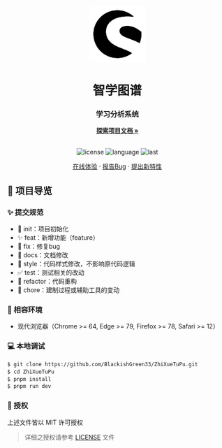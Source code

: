 <div align="center">
  <img width="130" src="https://github.com/BlackishGreen33/ZhiXueTuPu/blob/main/public/logo.png?raw=true" alt="智学图谱 Logo">
  <h1 align="center">智学图谱</h1>
  <h3>学习分析系统</h3>
  <a href="https://github.com/BlackishGreen33/ZhiXueTuPu"><strong>探索项目文档 »</strong></a>
  <br />
  <br />

![license](https://img.shields.io/github/license/BlackishGreen33/ZhiXueTuPu)
![language](https://img.shields.io/github/languages/top/BlackishGreen33/ZhiXueTuPu)
![last](https://img.shields.io/github/last-commit/BlackishGreen33/ZhiXueTuPu)

<a href="https://zhixuetupu.vercel.app/" target="_blank">在线体验</a>
·
<a href="https://github.com/BlackishGreen33/ZhiXueTuPu/issues">报告Bug</a>
·
<a href="https://github.com/BlackishGreen33/ZhiXueTuPu/issues">提出新特性</a>

</div>

## 🔖 项目导览

### ✨ 提交规范

- 🎉 init：项目初始化
- ✨ feat：新增功能（feature）
- 🐞 fix：修复bug
- 📃 docs：文档修改
- 🌈 style：代码样式修改，不影响原代码逻辑
- ✅ test：测试相关的改动
- 🔨 refactor：代码重构
- 🔧 chore：建制过程或辅助工具的变动

### 🎯 相容环境

- 现代浏览器（Chrome >= 64, Edge >= 79, Firefox >= 78, Safari >= 12）

### 💻 本地调试

```bash
$ git clone https://github.com/BlackishGreen33/ZhiXueTuPu.git
$ cd ZhiXueTuPu
$ pnpm install
$ pnpm run dev
```

### 📝 授权

上述文件皆以 MIT 许可授权

> 详细之授权请参考 [LICENSE](LICENSE) 文件
